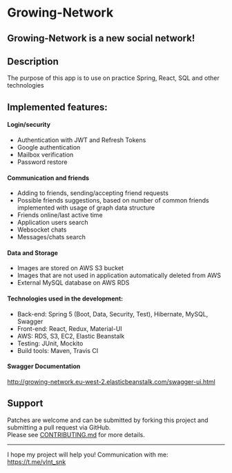 # Growing-Network

## Growing-Network is a new social network!

## Description

The purpose of this app is to use on practice Spring, React, SQL and other technologies

## Implemented features:

#### Login/security

- Authentication with JWT and Refresh Tokens
- Google authentication
- Mailbox verification
- Password restore

#### Communication and friends

- Adding to friends, sending/accepting friend requests
- Possible friends suggestions, based on number of common friends implemented with usage of graph data structure
- Friends online/last active time
- Application users search
- Websocket chats
- Messages/chats search

#### Data and Storage

- Images are stored on AWS S3 bucket
- Images that are not used in application automatically deleted from AWS
- External MySQL database on AWS RDS

#### Technologies used in the development:

- Back-end: Spring 5 (Boot, Data, Security, Test), Hibernate, MySQL, Swagger
- Front-end: React, Redux, Material-UI
- AWS: RDS, S3, EC2, Elastic Beanstalk
- Testing: JUnit, Mockito
- Build tools: Maven, Travis CI

#### Swagger Documentation

http://growing-network.eu-west-2.elasticbeanstalk.com/swagger-ui.html

## Support

Patches are welcome and can be submitted by forking this project and submitting a pull request via GitHub.  
Please see [CONTRIBUTING.md](../master/CONTRIBUTING.md) for more details.

---  

I hope my project will help you! Communication with me: https://t.me/vlnt_snk